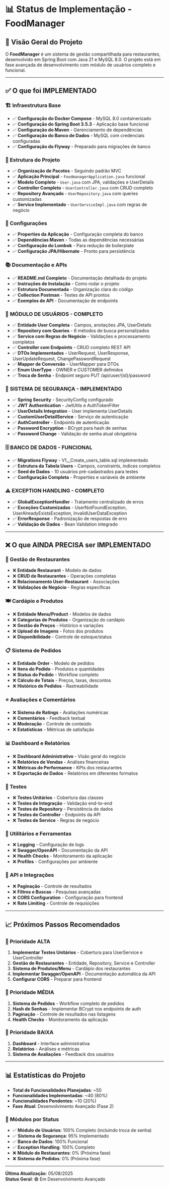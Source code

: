 # 📊 Status de Implementação - FoodManager

## 🎯 Visão Geral do Projeto

O **FoodManager** é um sistema de gestão compartilhada para restaurantes, desenvolvido em Spring Boot com Java 21 e MySQL 8.0. O projeto está em fase avançada de desenvolvimento com módulo de usuários completo e funcional.

---

## ✅ O que foi IMPLEMENTADO

### 🏗️ Infraestrutura Base
- ✅ **Configuração do Docker Compose** - MySQL 8.0 containerizado
- ✅ **Configuração do Spring Boot 3.5.3** - Aplicação base funcional
- ✅ **Configuração do Maven** - Gerenciamento de dependências
- ✅ **Configuração do Banco de Dados** - MySQL com credenciais configuradas
- ✅ **Configuração do Flyway** - Preparado para migrações de banco

### 📁 Estrutura do Projeto
- ✅ **Organização de Pacotes** - Seguindo padrão MVC
- ✅ **Aplicação Principal** - `FoodmanagerApplication.java` funcional
- ✅ **Modelo Completo** - `User.java` com JPA, validações e UserDetails
- ✅ **Controller Completo** - `UserController.java` com CRUD completo
- ✅ **Repository Avançado** - `UserRepository.java` com queries customizadas
- ✅ **Service Implementado** - `UserServiceImpl.java` com regras de negócio

### 🔧 Configurações
- ✅ **Properties da Aplicação** - Configuração completa do banco
- ✅ **Dependências Maven** - Todas as dependências necessárias
- ✅ **Configuração do Lombok** - Para redução de boilerplate
- ✅ **Configuração JPA/Hibernate** - Pronto para persistência

### 📚 Documentação e APIs
- ✅ **README.md Completo** - Documentação detalhada do projeto
- ✅ **Instruções de Instalação** - Como rodar o projeto
- ✅ **Estrutura Documentada** - Organização clara do código
- ✅ **Collection Postman** - Testes de API prontos
- ✅ **Exemplos de API** - Documentação de endpoints

### 👤 **MÓDULO DE USUÁRIOS - COMPLETO**
- ✅ **Entidade User Completa** - Campos, anotações JPA, UserDetails
- ✅ **Repository com Queries** - 6 métodos de busca personalizados
- ✅ **Service com Regras de Negócio** - Validações e processamento completos
- ✅ **Controller com Endpoints** - CRUD completo REST API
- ✅ **DTOs Implementados** - UserRequest, UserResponse, UserUpdateRequest, ChangePasswordRequest
- ✅ **Mapper de Conversão** - UserMapper para DTOs
- ✅ **Enum UserType** - OWNER e CUSTOMER definidos
- ✅ **Troca de Senha** - Endpoint seguro PUT /api/user/{id}/password

### 🔐 **SISTEMA DE SEGURANÇA - IMPLEMENTADO**
- ✅ **Spring Security** - SecurityConfig configurado
- ✅ **JWT Authentication** - JwtUtils e AuthTokenFilter
- ✅ **UserDetails Integration** - User implementa UserDetails
- ✅ **CustomUserDetailService** - Serviço de autenticação
- ✅ **AuthController** - Endpoints de autenticação
- ✅ **Password Encryption** - BCrypt para hash de senhas
- ✅ **Password Change** - Validação de senha atual obrigatória

### 🗄️ **BANCO DE DADOS - FUNCIONAL**
- ✅ **Migrations Flyway** - V1__Create_users_table.sql implementado
- ✅ **Estrutura da Tabela Users** - Campos, constraints, índices completos
- ✅ **Seed de Dados** - 10 usuários pré-cadastrados para testes
- ✅ **Configuração Completa** - Properties e variáveis de ambiente

### ⚠️ **EXCEPTION HANDLING - COMPLETO**
- ✅ **GlobalExceptionHandler** - Tratamento centralizado de erros
- ✅ **Exceções Customizadas** - UserNotFoundException, UserAlreadyExistsException, InvalidUserDataException
- ✅ **ErrorResponse** - Padronização de respostas de erro
- ✅ **Validação de Dados** - Bean Validation integrado

---

## ❌ O que AINDA PRECISA ser IMPLEMENTADO

### 🏪 Gestão de Restaurantes
- ❌ **Entidade Restaurant** - Modelo de dados
- ❌ **CRUD de Restaurantes** - Operações completas
- ❌ **Relacionamento User-Restaurant** - Associações
- ❌ **Validações de Negócio** - Regras específicas

### 🍽️ Cardápio e Produtos
- ❌ **Entidade Menu/Product** - Modelos de dados
- ❌ **Categorias de Produtos** - Organização do cardápio
- ❌ **Gestão de Preços** - Histórico e variações
- ❌ **Upload de Imagens** - Fotos dos produtos
- ❌ **Disponibilidade** - Controle de estoque/status

### 📋 Sistema de Pedidos
- ❌ **Entidade Order** - Modelo de pedidos
- ❌ **Itens do Pedido** - Produtos e quantidades
- ❌ **Status do Pedido** - Workflow completo
- ❌ **Cálculo de Totais** - Preços, taxas, descontos
- ❌ **Histórico de Pedidos** - Rastreabilidade

### ⭐ Avaliações e Comentários
- ❌ **Sistema de Ratings** - Avaliações numéricas
- ❌ **Comentários** - Feedback textual
- ❌ **Moderação** - Controle de conteúdo
- ❌ **Estatísticas** - Métricas de satisfação

### 📊 Dashboard e Relatórios
- ❌ **Dashboard Administrativo** - Visão geral do negócio
- ❌ **Relatórios de Vendas** - Análises financeiras
- ❌ **Métricas de Performance** - KPIs dos restaurantes
- ❌ **Exportação de Dados** - Relatórios em diferentes formatos

### 🧪 Testes
- ❌ **Testes Unitários** - Cobertura das classes
- ❌ **Testes de Integração** - Validação end-to-end
- ❌ **Testes de Repository** - Persistência de dados
- ❌ **Testes de Controller** - Endpoints da API
- ❌ **Testes de Service** - Regras de negócio

### 🔧 Utilitários e Ferramentas
- ❌ **Logging** - Configuração de logs
- ❌ **Swagger/OpenAPI** - Documentação da API
- ❌ **Health Checks** - Monitoramento da aplicação
- ❌ **Profiles** - Configurações por ambiente

### 📱 API e Integrações
- ❌ **Paginação** - Controle de resultados
- ❌ **Filtros e Buscas** - Pesquisas avançadas
- ❌ **CORS Configuration** - Configuração para frontend
- ❌ **Rate Limiting** - Controle de requisições

---

## 📈 Próximos Passos Recomendados

### 🎯 Prioridade ALTA
1. **Implementar Testes Unitários** - Cobertura para UserService e UserController
2. **Gestão de Restaurantes** - Entidade, Repository, Service e Controller
3. **Sistema de Produtos/Menu** - Cardápio dos restaurantes
4. **Implementar Swagger/OpenAPI** - Documentação automática da API
5. **Configurar CORS** - Preparar para frontend

### 🎯 Prioridade MÉDIA
1. **Sistema de Pedidos** - Workflow completo de pedidos
2. **Hash de Senhas** - Implementar BCrypt nos endpoints de auth
3. **Paginação** - Controle de resultados nas listagens
4. **Health Checks** - Monitoramento da aplicação

### 🎯 Prioridade BAIXA
1. **Dashboard** - Interface administrativa
2. **Relatórios** - Análises e métricas
3. **Sistema de Avaliações** - Feedback dos usuários

---

## 📊 Estatísticas do Projeto

- **Total de Funcionalidades Planejadas**: ~50
- **Funcionalidades Implementadas**: ~40 (80%)
- **Funcionalidades Pendentes**: ~10 (20%)
- **Fase Atual**: Desenvolvimento Avançado (Fase 2)

### 🎯 **Módulos por Status**
- ✅ **Módulo de Usuários**: 100% Completo (incluindo troca de senha)
- ✅ **Sistema de Segurança**: 95% Implementado  
- ✅ **Banco de Dados**: 100% Funcional
- ✅ **Exception Handling**: 100% Completo
- ❌ **Módulo de Restaurantes**: 0% (Próxima fase)
- ❌ **Sistema de Pedidos**: 0% (Próxima fase)

---

**Última Atualização**: 05/08/2025  
**Status Geral**: 🟢 Em Desenvolvimento Avançado